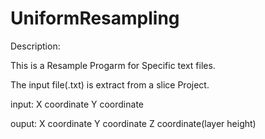 # UniformResampling

Description:

This is a Resample Progarm for Specific text files.

The input file(.txt) is extract from a slice Project.
    
input:
		X coordinate      Y coordinate
    
ouput:
		X coordinate      Y coordinate      Z coordinate(layer height)
    
